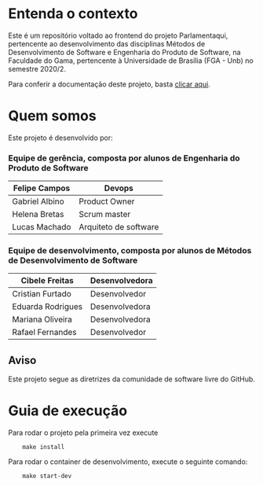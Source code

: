 # Entenda o contexto

Este é um repositório voltado ao frontend do projeto Parlamentaqui, pertencente ao desenvolvimento das disciplinas Métodos de Desenvolvimento de Software e Engenharia do Produto de Software, na Faculdade do Gama, pertencente à Universidade de Brasília (FGA - Unb) no semestre 2020/2.

Para conferir a documentação deste projeto, basta [clicar aqui](https://github.com/fga-eps-mds/2020.2-Parlamentaqui).

# Quem somos

Este projeto é desenvolvido por: 

### Equipe de gerência, composta por alunos de Engenharia do Produto de Software

| Felipe Campos  | Devops                |
|----------------|-----------------------|
| Gabriel Albino | Product Owner         |
| Helena Bretas  | Scrum master          |
| Lucas Machado  | Arquiteto de software |

### Equipe de desenvolvimento, composta por alunos de Métodos de Desenvolvimento de Software

| Cibele Freitas    | Desenvolvedora |
|-------------------|----------------|
| Cristian Furtado  | Desenvolvedor  |
| Eduarda Rodrigues | Desenvolvedora |
| Mariana Oliveira  | Desenvolvedora |
| Rafael Fernandes  | Desenvolvedor  |

## Aviso

Este projeto segue as diretrizes da comunidade de software livre do GitHub.  

# Guia de execução

Para rodar o projeto pela primeira vez execute

        make install


Para rodar o container de desenvolvimento, execute o seguinte comando:

        make start-dev
